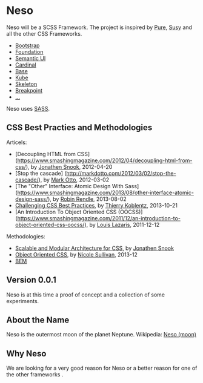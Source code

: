# Neso

Neso will be a SCSS Framework. The project is inspired by 
[Pure](http://purecss.io), [Susy](http://susy.oddbird.net) and all the other 
CSS Frameworks.

* [Bootstrap](http://getbootstrap.com)
* [Foundation](http://foundation.zurb.com)
* [Semantic UI](http://semantic-ui.com)
* [Cardinal](http://cardinalcss.com)
* [Base](http://getbase.org)
* [Kube](https://imperavi.com/kube/)
* [Skeleton](http://getskeleton.com)
* [Breakpoint](http://breakpoint-sass.com)
* [...](http://www.google.com/search?q=css+framework)

Neso uses [SASS](http://sass-lang.com).

## CSS Best Practies and Methodologies

Articels:

* [Decoupling HTML from CSS]
(https://www.smashingmagazine.com/2012/04/decoupling-html-from-css/), 
by [Jonathen Snook](https://snook.ca), 
2012-04-20
* [Stop the cascade]
(http://markdotto.com/2012/03/02/stop-the-cascade/),
by [Mark Otto](http://markdotto.com), 2012-03-02
* [The "Other" Interface: Atomic Design With Sass]
(https://www.smashingmagazine.com/2013/08/other-interface-atomic-design-sass/), 
by [Robin Rendle](https://robinrendle.com), 2013-08-02
* [Challenging CSS Best Practices](https://www.smashingmagazine.com/2013/10/challenging-css-best-practices-atomic-approach/),
by [Thierry Koblentz](http://www.cssmojo.com),
2013-10-21
* [An Introduction To Object Oriented CSS (OOCSS)]
(https://www.smashingmagazine.com/2011/12/an-introduction-to-object-oriented-css-oocss/),
by [Louis Lazaris](https://www.impressivewebs.com),
2011-12-12

Methodologies:

* [Scalable and Modular Architecture for CSS](https://smacss.com), 
by [Jonathen Snook](https://snook.ca)
* [Object Oriented CSS](https://github.com/stubbornella/oocss/wiki),
by [Nicole Sullivan](http://www.stubbornella.org/content/), 2013-12
* [BEM](https://en.bem.info/methodology/)

## Version 0.0.1

Neso is at this time a proof of concept and a collection of some experiments.

## About the Name

Neso is the outermost moon of the planet Neptune.
Wikipedia: [Neso (moon)](https://en.wikipedia.org/wiki/Neso_(moon))

## Why Neso

We are looking for a very good reason for Neso or a better reason for one 
of the other frameworks .
